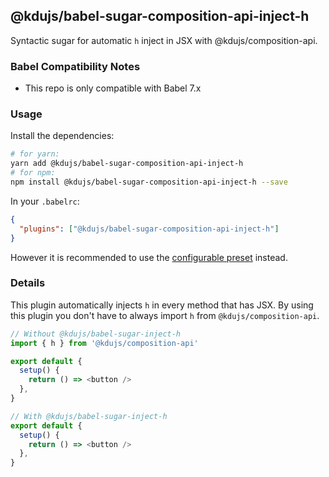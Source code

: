 ## @kdujs/babel-sugar-composition-api-inject-h

Syntactic sugar for automatic `h` inject in JSX with @kdujs/composition-api.

### Babel Compatibility Notes

- This repo is only compatible with Babel 7.x

### Usage

Install the dependencies:

```sh
# for yarn:
yarn add @kdujs/babel-sugar-composition-api-inject-h
# for npm:
npm install @kdujs/babel-sugar-composition-api-inject-h --save
```

In your `.babelrc`:

```json
{
  "plugins": ["@kdujs/babel-sugar-composition-api-inject-h"]
}
```

However it is recommended to use the [configurable preset](../babel-preset-jsx/README.md) instead.

### Details

This plugin automatically injects `h` in every method that has JSX. By using this plugin you don't have to always import `h` from `@kdujs/composition-api`.

```js
// Without @kdujs/babel-sugar-inject-h
import { h } from '@kdujs/composition-api'

export default {
  setup() {
    return () => <button />
  },
}
```

```js
// With @kdujs/babel-sugar-inject-h
export default {
  setup() {
    return () => <button />
  },
}
```
